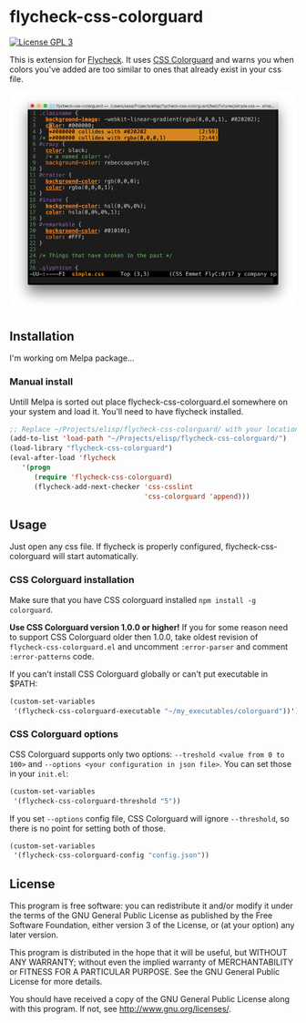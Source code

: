 # flycheck-css-colorguard

[![License GPL 3](https://img.shields.io/badge/license-GPL_3-green.svg?dummy)](https://github.com/Simplify/flycheck-css-colorguard/blob/master/COPYING)

This is extension for [Flycheck](http://www.flycheck.org/).
It uses [CSS Colorguard](https://github.com/SlexAxton/css-colorguard) and
warns you when colors you've added are too similar to ones that already exist
in your css file.

![flycheck-irony screenshot](screenshot-flycheck-css-colorguard.png)

## Installation

I'm working om Melpa package...

### Manual install

Untill Melpa is sorted out place flycheck-css-colorguard.el somewhere on your system and load it.
You'll need to have flycheck installed.

```cl
;; Replace ~/Projects/elisp/flycheck-css-colorguard/ with your location.
(add-to-list 'load-path "~/Projects/elisp/flycheck-css-colorguard/")
(load-library "flycheck-css-colorguard")
(eval-after-load 'flycheck
   '(progn
      (require 'flycheck-css-colorguard)
      (flycheck-add-next-checker 'css-csslint
                                 'css-colorguard 'append)))
```

## Usage

Just open any css file. If flycheck is properly configured, flycheck-css-colorguard will start automatically.

### CSS Colorguard installation

Make sure that you have CSS colorguard installed `npm install -g colorguard`.

**Use CSS Colorguard version 1.0.0 or higher!**
If you for some reason need to support CSS Colorguard older then 1.0.0, take oldest revision of
`flycheck-css-colorguard.el` and uncomment `:error-parser` and comment
`:error-patterns` code.

If you can't install CSS Colorguard globally or can't put executable in $PATH:

```cl
(custom-set-variables
 '(flycheck-css-colorguard-executable "~/my_executables/colorguard"))')
```

### CSS Colorguard options

CSS Colorguard supports only two options: `--treshold <value from 0 to 100>`
and `--options <your configuration in json file>`. You can set those in your `init.el`:

```cl
(custom-set-variables
 '(flycheck-css-colorguard-threshold "5"))
```

If you set `--options` config file, CSS Colorguard will ignore `--threshold`,
so there is no point for setting both of those.

```cl
(custom-set-variables
 '(flycheck-css-colorguard-config "config.json"))
```

## License

This program is free software: you can redistribute it and/or modify it under
the terms of the GNU General Public License as published by the Free Software
Foundation, either version 3 of the License, or (at your option) any later
version.

This program is distributed in the hope that it will be useful, but WITHOUT ANY
WARRANTY; without even the implied warranty of MERCHANTABILITY or FITNESS FOR A
PARTICULAR PURPOSE.  See the GNU General Public License for more details.

You should have received a copy of the GNU General Public License along with
this program.  If not, see http://www.gnu.org/licenses/.

